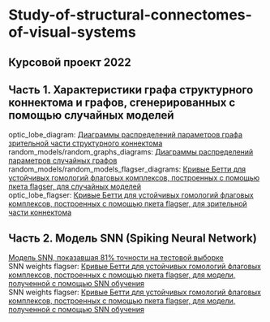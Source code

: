 # Study-of-structural-connectomes-of-visual-systems
## Курсовой проект 2022  
## Часть 1. Характеристики графа структурного коннектома и графов, сгенерированных с помощью случайных моделей  
optic_lobe_diagram: [Диаграммы распределений параметров графа зрительной части структурного коннектома](https://github.com/kseniashilova/Study-of-structural-connectomes-of-visual-systems/tree/main/optic%20lobe%20diagrams)    
random_models/random_graphs_diagrams: [Диаграммы распределений параметров случайных графов](https://github.com/kseniashilova/Study-of-structural-connectomes-of-visual-systems/tree/main/random_models/random%20graphs%20diagrams)  
random_models/random_models_flagser_diagrams: [Кривые Бетти для устойчивых гомологий флаговых комплексов, построенных с помощью пкета flagser, для случайных моделей](https://github.com/kseniashilova/Study-of-structural-connectomes-of-visual-systems/tree/main/random_models/random%20models%20flagser%20diagrams)  
optic_lobe_flagser: [Кривые Бетти для устойчивых гомологий флаговых комплексов, построенных с помощью пкета flagser, для зрительной части коннектома](https://github.com/kseniashilova/Study-of-structural-connectomes-of-visual-systems/tree/main/opticlobe%20flagser)  

## Часть 2. Модель SNN (Spiking Neural Network)
[Модель SNN, показавшая 81% точности на тестовой выборке](https://github.com/kseniashilova/Study-of-structural-connectomes-of-visual-systems/tree/main/81percent)  
SNN weights flagser: [Кривые Бетти для устойчивых гомологий флаговых комплексов, построенных с помощью пкета flagser, для модели, полученной с помощью SNN обучения](https://github.com/kseniashilova/Study-of-structural-connectomes-of-visual-systems/tree/main/SNN%20weights%20flagser)   
SNN weights flagser: [Кривые Бетти для устойчивых гомологий флаговых комплексов, построенных с помощью пкета flagser, для модели, полученной с помощью SNN обучения](https://github.com/kseniashilova/Study-of-structural-connectomes-of-visual-systems/tree/main/SNN%20weights%20parameters%20and%20diagrams)  
